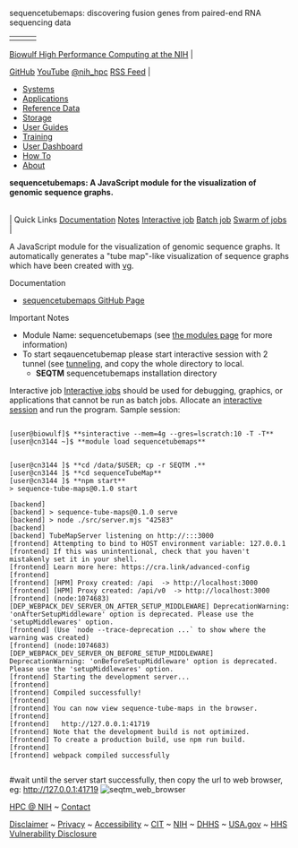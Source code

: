 
















sequencetubemaps: discovering fusion genes from paired-end RNA sequencing data


  









|  |  |  |
| --- | --- | --- |
|  | 
[Biowulf High Performance Computing at the NIH](https://hpc.nih.gov)
 | 








[GitHub](https://github.com/NIH-HPC)
[YouTube](https://www.youtube.com/channel/UCx-kNd1kBskYr5KLT9-Erew)
[@nih_hpc](https://twitter.com/nih_hpc)
[RSS Feed](/hpc_RSS.xml)
 |




* [Systems](https://hpc.nih.gov/systems/)
* [Applications](https://hpc.nih.gov/apps/)
* [Reference Data](https://hpc.nih.gov/refdb/)
* [Storage](https://hpc.nih.gov/storage/)
* [User Guides](https://hpc.nih.gov/docs/user_guides.html)
* [Training](https://hpc.nih.gov/training/)
* [User Dashboard](https://hpcnihapps.cit.nih.gov/auth/dashboard/)
* [How To](https://hpc.nih.gov/docs/how_to.html)
* [About](https://hpc.nih.gov/about/)







**sequencetubemaps: A JavaScript module for the visualization of genomic sequence graphs.**


|  |
| --- |
| 
Quick Links
[Documentation](#doc)
[Notes](#notes)
[Interactive job](#int) 
[Batch job](#sbatch) 
[Swarm of jobs](#swarm) 
 |



A JavaScript module for the visualization of genomic sequence graphs. It automatically generates a "tube map"-like visualization of sequence graphs which have been created with [vg](https://github.com/vgteam/vg).



Documentation
* [sequencetubemaps GitHub Page](https://github.com/vgteam/sequenceTubeMap)


Important Notes
* Module Name: sequencetubemaps (see [the modules page](/apps/modules.html) for more information)
 * To start seqauencetubemap please start interactive session with 2 tunnel (see [tunneling](https://hpc.nih.gov/docs/tunneling/), and copy the whole directory to local.
	+ **SEQTM** sequencetubemaps installation directory



Interactive job
[Interactive jobs](/docs/userguide.html#int) should be used for debugging, graphics, or applications that cannot be run as batch jobs.
Allocate an [interactive session](/docs/userguide.html#int) and run the program. Sample session:



```

[user@biowulf]$ **sinteractive --mem=4g --gres=lscratch:10 -T -T** 
[user@cn3144 ~]$ **module load sequencetubemaps** 

```


```

[user@cn3144 ]$ **cd /data/$USER; cp -r SEQTM .** 
[user@cn3144 ]$ **cd sequenceTubeMap**
[user@cn3144 ]$ **npm start**
> sequence-tube-maps@0.1.0 start

[backend]
[backend] > sequence-tube-maps@0.1.0 serve
[backend] > node ./src/server.mjs "42583"
[backend]
[backend] TubeMapServer listening on http://:::3000
[frontend] Attempting to bind to HOST environment variable: 127.0.0.1
[frontend] If this was unintentional, check that you haven't mistakenly set it in your shell.
[frontend] Learn more here: https://cra.link/advanced-config
[frontend]
[frontend] [HPM] Proxy created: /api  -> http://localhost:3000
[frontend] [HPM] Proxy created: /api/v0  -> http://localhost:3000
[frontend] (node:1074683) [DEP_WEBPACK_DEV_SERVER_ON_AFTER_SETUP_MIDDLEWARE] DeprecationWarning: 'onAfterSetupMiddleware' option is deprecated. Please use the 'setupMiddlewares' option.
[frontend] (Use `node --trace-deprecation ...` to show where the warning was created)
[frontend] (node:1074683) [DEP_WEBPACK_DEV_SERVER_ON_BEFORE_SETUP_MIDDLEWARE] DeprecationWarning: 'onBeforeSetupMiddleware' option is deprecated. Please use the 'setupMiddlewares' option.
[frontend] Starting the development server...
[frontend]
[frontend] Compiled successfully!
[frontend]
[frontend] You can now view sequence-tube-maps in the browser.
[frontend]
[frontend]   http://127.0.0.1:41719
[frontend] Note that the development build is not optimized.
[frontend] To create a production build, use npm run build.
[frontend]
[frontend] webpack compiled successfully


```

#wait until the server start successfully, then copy the url to web browser, eg: http://127.0.0.1:41719 
![seqtm_web_browser](/images/seqtm.png)










[HPC @ NIH](https://hpc.nih.gov)  ~
[Contact](https://hpc.nih.gov/about/contact.html)


[Disclaimer](https://hpc.nih.gov/docs/disclaimer.html) ~ 
[Privacy](https://hpc.nih.gov/docs/privacy.html) ~ 
[Accessibility](https://hpc.nih.gov/docs/accessibility.html) ~ 
[CIT](https://cit.nih.gov/) ~ 
[NIH](https://www.nih.gov/) ~ 
[DHHS](https://www.dhhs.gov/) ~ 
[USA.gov](https://www.firstgov.gov/) ~
[HHS Vulnerability Disclosure](https://www.hhs.gov/vulnerability-disclosure-policy/index.html)



  




